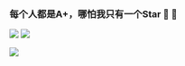 ### 每个人都是A+，哪怕我只有一个Star 🤔 🤔

<p>
  <img src = "https://github-readme-stats.vercel.app/api?username=zxl7&count_private=true&show_icons=true&theme=tokyonight&line_height=40">
  <img src = "https://github-readme-stats.vercel.app/api/top-langs/?username=zxl7&theme=tokyonight">
</p>

>>>>>>>>>>>>>>>>>>>>>>>> 
<img align="center" src="https://activity-graph.herokuapp.com/graph?username=zxl7&theme=redical" />

